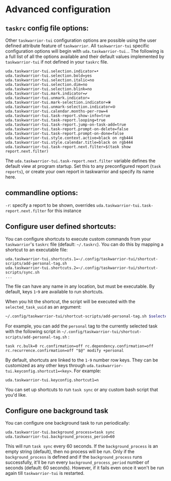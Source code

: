 # Advanced configuration

## `taskrc` config file options:

Other `taskwarrior-tui` configuration options are possible using the user defined attribute feature of `taskwarrior`.
All `taskwarrior-tui` specific configuration options will begin with `uda.taskwarrior-tui.`.
The following is a full list of all the options available and their default values implemented by `taskwarrior-tui` if not defined in your `taskrc` file.

```plaintext
uda.taskwarrior-tui.selection.indicator=•
uda.taskwarrior-tui.selection.bold=yes
uda.taskwarrior-tui.selection.italic=no
uda.taskwarrior-tui.selection.dim=no
uda.taskwarrior-tui.selection.blink=no
uda.taskwarrior-tui.mark.indicator=✔
uda.taskwarrior-tui.unmark.indicator= 
uda.taskwarrior-tui.mark-selection.indicator=⦿
uda.taskwarrior-tui.unmark-selection.indicator=⦾
uda.taskwarrior-tui.calendar.months-per-row=4
uda.taskwarrior-tui.task-report.show-info=true
uda.taskwarrior-tui.task-report.looping=true
uda.taskwarrior-tui.task-report.jump-on-task-add=true
uda.taskwarrior-tui.task-report.prompt-on-delete=false
uda.taskwarrior-tui.task-report.prompt-on-done=false
uda.taskwarrior-tui.style.context.active=black on rgb444
uda.taskwarrior-tui.style.calendar.title=black on rgb444
uda.taskwarrior-tui.task-report.next.filter=$(task show report.next.filter)
```

The `uda.taskwarrior-tui.task-report.next.filter` variable defines the default view at program startup. Set this to any preconfigured report (`task reports`), or create your own report in taskwarrior and specify its name here.

## commandline options:

`-r`: specify a report to be shown, overrides `uda.taskwarrior-tui.task-report.next.filter` for this instance

## Configure user defined shortcuts:

You can configure shortcuts to execute custom commands from your `taskwarrior`'s `taskrc` file (default: `~/.taskrc`).
You can do this by mapping a shortcut to an executable file:

```plaintext
uda.taskwarrior-tui.shortcuts.1=~/.config/taskwarrior-tui/shortcut-scripts/add-personal-tag.sh
uda.taskwarrior-tui.shortcuts.2=~/.config/taskwarrior-tui/shortcut-scripts/sync.sh
...
```

The file can have any name in any location, but must be executable.
By default, keys `1`-`9` are available to run shortcuts.

When you hit the shortcut, the script will be executed with the `selected_task_uuid` as an argument:

```bash
~/.config/taskwarrior-tui/shortcut-scripts/add-personal-tag.sh $selected_tasks_uuid
```

For example, you can add the `personal` tag to the currently selected task with the following script in `~/.config/taskwarrior-tui/shortcut-scripts/add-personal-tag.sh` :

```plaintext
task rc.bulk=0 rc.confirmation=off rc.dependency.confirmation=off rc.recurrence.confirmation=off "$@" modify +personal
```

By default, shortcuts are linked to the `1-9` number row keys.
They can be customized as any other keys through `uda.taskwarrior-tui.keyconfig.shortcut1=<key>`.
For example:

```plaintext
uda.taskwarrior-tui.keyconfig.shortcut1=n
```

You can set up shortcuts to run `task sync` or any custom bash script that you'd like.

## Configure one background task

You can configure one background task to run periodically:

```plaintext
uda.taskwarrior-tui.background_process=task sync
uda.taskwarrior-tui.background_process_period=60
```

This will run `task sync` every 60 seconds. If the `background_process` is an empty string (default), then no process will be run. Only if the `background_process` is defined and if the `background_process` runs successfully, it'll be run every `background_process_period` number of seconds (default: 60 seconds). However, if it fails even once it won't be run again till `taskwarrior-tui` is restarted.
